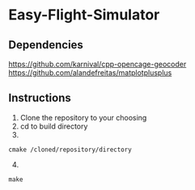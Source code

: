 # Easy-Flight-Simulator

## Dependencies
https://github.com/karnival/cpp-opencage-geocoder
https://github.com/alandefreitas/matplotplusplus

## Instructions
1. Clone the repository to your choosing
2. cd to build directory
3. 
```
cmake /cloned/repository/directory
``` 
4.
```
make
```
